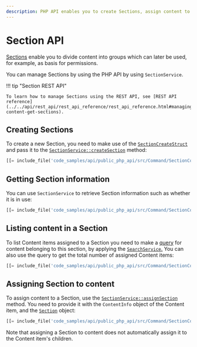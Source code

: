 ```yaml
---
description: PHP API enables you to create Sections, assign content to them as well as get various information about the Section.
---
```


# Section API

[Sections](sections.md) enable you to divide content into groups
which can later be used, for example, as basis for permissions.

You can manage Sections by using the PHP API by using `SectionService`.

!!! tip "Section REST API"

    To learn how to manage Sections using the REST API, see [REST API reference](../../api/rest_api/rest_api_reference/rest_api_reference.html#managing-content-get-sections).

## Creating Sections

To create a new Section, you need to make use of the [`SectionCreateStruct`](https://github.com/ibexa/core/blob/main/src/contracts/Repository/Values/Content/SectionCreateStruct.php)
and pass it to the [`SectionService::createSection`](https://github.com/ibexa/core/blob/main/src/contracts/Repository/SectionService.php#L32) method:

``` php 
[[= include_file('code_samples/api/public_php_api/src/Command/SectionCommand.php', 58, 62) =]]
```

## Getting Section information

You can use `SectionService` to retrieve Section information such as whether it is in use:

``` php
[[= include_file('code_samples/api/public_php_api/src/Command/SectionCommand.php', 76, 81) =]]
```

## Listing content in a Section

To list Content items assigned to a Section you need to make a [query](search_api.md)
for content belonging to this section, by applying the [`SearchService`.](https://github.com/ibexa/core/blob/main/src/contracts/Repository/SearchService.php)
You can also use the query to get the total number of assigned Content items:

``` php
[[= include_file('code_samples/api/public_php_api/src/Command/SectionCommand.php', 69, 75) =]][[= include_file('code_samples/api/public_php_api/src/Command/SectionCommand.php', 82, 86) =]]
```

## Assigning Section to content

To assign content to a Section, use the [`SectionService::assignSection`](https://github.com/ibexa/core/blob/main/src/contracts/Repository/SectionService.php#L110) method.
You need to provide it with the `ContentInfo` object of the Content item,
and the [`Section`](https://github.com/ibexa/core/blob/main/src/contracts/Repository/Values/Content/Section.php) object:

``` php
[[= include_file('code_samples/api/public_php_api/src/Command/SectionCommand.php', 64, 67) =]]
```

Note that assigning a Section to content does not automatically assign it to the Content item's children.

